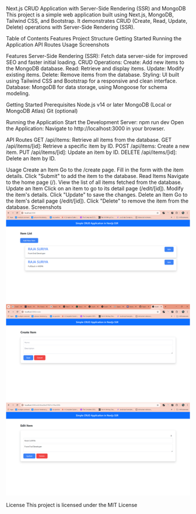 Next.js CRUD Application with Server-Side Rendering (SSR) and MongoDB
This project is a simple web application built using Next.js, MongoDB, Tailwind CSS, and Bootstrap. It demonstrates CRUD (Create, Read, Update, Delete) operations with Server-Side Rendering (SSR).

Table of Contents
Features
Project Structure
Getting Started
Running the Application
API Routes
Usage
Screenshots

Features
Server-Side Rendering (SSR): Fetch data server-side for improved SEO and faster initial loading.
CRUD Operations:
Create: Add new items to the MongoDB database.
Read: Retrieve and display items.
Update: Modify existing items.
Delete: Remove items from the database.
Styling: UI built using Tailwind CSS and Bootstrap for a responsive and clean interface.
Database: MongoDB for data storage, using Mongoose for schema modeling.


Getting Started
Prerequisites
Node.js v14 or later
MongoDB (Local or MongoDB Atlas)
Git (optional)

Running the Application
Start the Development Server:
npm run dev
Open the Application: Navigate to http://localhost:3000 in your browser.

API Routes
GET /api/items: Retrieve all items from the database.
GET /api/items/[id]: Retrieve a specific item by ID.
POST /api/items: Create a new item.
PUT /api/items/[id]: Update an item by ID.
DELETE /api/items/[id]: Delete an item by ID.

Usage
Create an Item
Go to the /create page.
Fill in the form with the item details.
Click "Submit" to add the item to the database.
Read Items
Navigate to the home page (/).
View the list of all items fetched from the database.
Update an Item
Click on an item to go to its detail page (/edit/[id]).
Modify the item's details.
Click "Update" to save the changes.
Delete an Item
Go to the item's detail page (/edit/[id]).
Click "Delete" to remove the item from the database.
Screenshots
![HOMEPAGE](image.png)
![ADDPAGE](image-3.png)
![EDIT&DELETEPAGE](image-1.png)

License
This project is licensed under the MIT License